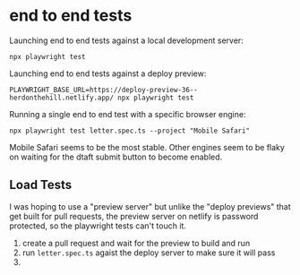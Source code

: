 # end to end tests 

Launching end to end tests against a local development server:
```
npx playwright test
```

Launching end to end tests against a deploy preview:
```
PLAYWRIGHT_BASE_URL=https://deploy-preview-36--herdonthehill.netlify.app/ npx playwright test
```

Running a single end to end test with a specific browser engine:
```
npx playwright test letter.spec.ts --project "Mobile Safari"
```

Mobile Safari seems to be the most stable. Other engines seem to be flaky on waiting for the dtaft submit button to become enabled.

## Load Tests

I was hoping to use a "preview server" but unlike the "deploy previews" that get built for pull requests, the preview server on netlify is password protected, so the playwright tests can't touch it.

1. create a pull request and wait for the preview to build and run
2. run `letter.spec.ts` agaist the deploy server to make sure it will pass
3. 